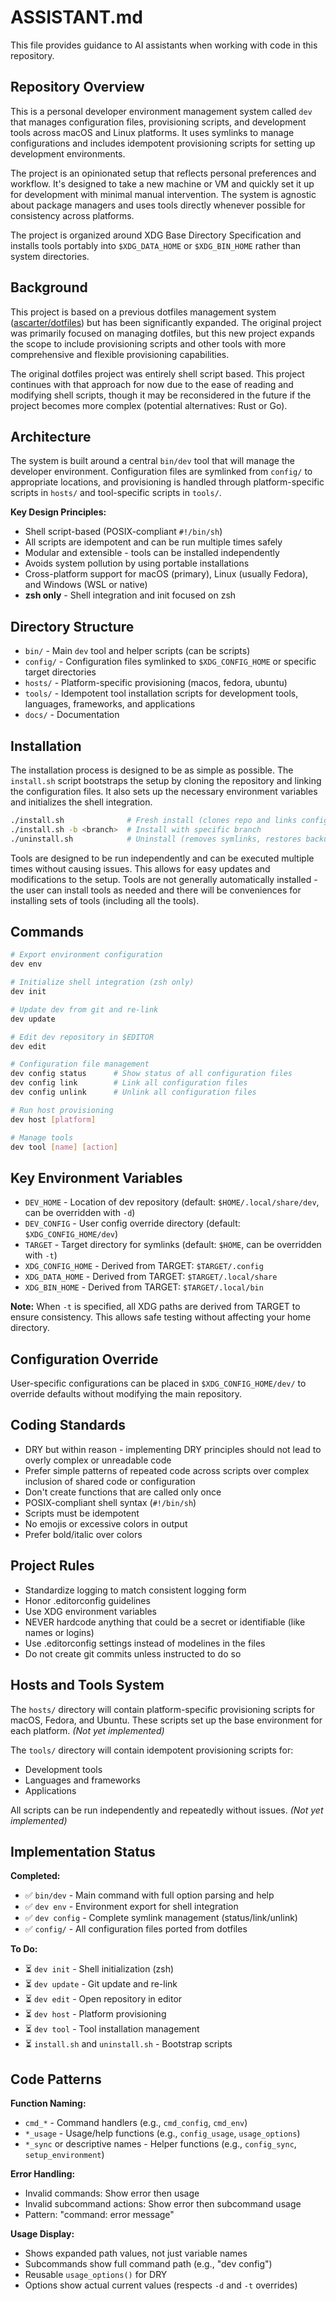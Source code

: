 # ASSISTANT.md

This file provides guidance to AI assistants when working with code in this repository.

## Repository Overview

This is a personal developer environment management system called `dev` that manages configuration files, provisioning scripts, and development tools across macOS and Linux platforms. It uses symlinks to manage configurations and includes idempotent provisioning scripts for setting up development environments.

The project is an opinionated setup that reflects personal preferences and workflow. It's designed to take a new machine or VM and quickly set it up for development with minimal manual intervention. The system is agnostic about package managers and uses tools directly whenever possible for consistency across platforms.

The project is organized around XDG Base Directory Specification and installs tools portably into `$XDG_DATA_HOME` or `$XDG_BIN_HOME` rather than system directories.

## Background

This project is based on a previous dotfiles management system ([ascarter/dotfiles](https://github.com/ascarter/dotfiles)) but has been significantly expanded. The original project was primarily focused on managing dotfiles, but this new project expands the scope to include provisioning scripts and other tools with more comprehensive and flexible provisioning capabilities.

The original dotfiles project was entirely shell script based. This project continues with that approach for now due to the ease of reading and modifying shell scripts, though it may be reconsidered in the future if the project becomes more complex (potential alternatives: Rust or Go).

## Architecture

The system is built around a central `bin/dev` tool that will manage the developer environment. Configuration files are symlinked from `config/` to appropriate locations, and provisioning is handled through platform-specific scripts in `hosts/` and tool-specific scripts in `tools/`.

**Key Design Principles:**
- Shell script-based (POSIX-compliant `#!/bin/sh`)
- All scripts are idempotent and can be run multiple times safely
- Modular and extensible - tools can be installed independently
- Avoids system pollution by using portable installations
- Cross-platform support for macOS (primary), Linux (usually Fedora), and Windows (WSL or native)
- **zsh only** - Shell integration and init focused on zsh

## Directory Structure

- `bin/` - Main `dev` tool and helper scripts (can be scripts)
- `config/` - Configuration files symlinked to `$XDG_CONFIG_HOME` or specific target directories
- `hosts/` - Platform-specific provisioning (macos, fedora, ubuntu)
- `tools/` - Idempotent tool installation scripts for development tools, languages, frameworks, and applications
- `docs/` - Documentation

## Installation

The installation process is designed to be as simple as possible. The `install.sh` script bootstraps the setup by cloning the repository and linking the configuration files. It also sets up the necessary environment variables and initializes the shell integration.

```bash
./install.sh              # Fresh install (clones repo and links configs)
./install.sh -b <branch>  # Install with specific branch
./uninstall.sh            # Uninstall (removes symlinks, restores backups)
```

Tools are designed to be run independently and can be executed multiple times without causing issues. This allows for easy updates and modifications to the setup. Tools are not generally automatically installed - the user can install tools as needed and there will be conveniences for installing sets of tools (including all the tools).

## Commands

```bash
# Export environment configuration
dev env

# Initialize shell integration (zsh only)
dev init

# Update dev from git and re-link
dev update

# Edit dev repository in $EDITOR
dev edit

# Configuration file management
dev config status      # Show status of all configuration files
dev config link        # Link all configuration files
dev config unlink      # Unlink all configuration files

# Run host provisioning
dev host [platform]

# Manage tools
dev tool [name] [action]
```

## Key Environment Variables

- `DEV_HOME` - Location of dev repository (default: `$HOME/.local/share/dev`, can be overridden with `-d`)
- `DEV_CONFIG` - User config override directory (default: `$XDG_CONFIG_HOME/dev`)
- `TARGET` - Target directory for symlinks (default: `$HOME`, can be overridden with `-t`)
- `XDG_CONFIG_HOME` - Derived from TARGET: `$TARGET/.config`
- `XDG_DATA_HOME` - Derived from TARGET: `$TARGET/.local/share`
- `XDG_BIN_HOME` - Derived from TARGET: `$TARGET/.local/bin`

**Note:** When `-t` is specified, all XDG paths are derived from TARGET to ensure consistency. This allows safe testing without affecting your home directory.

## Configuration Override

User-specific configurations can be placed in `$XDG_CONFIG_HOME/dev/` to override defaults without modifying the main repository.

## Coding Standards

- DRY but within reason - implementing DRY principles should not lead to overly complex or unreadable code
- Prefer simple patterns of repeated code across scripts over complex inclusion of shared code or configuration
- Don't create functions that are called only once
- POSIX-compliant shell syntax (`#!/bin/sh`)
- Scripts must be idempotent
- No emojis or excessive colors in output
- Prefer bold/italic over colors

## Project Rules

- Standardize logging to match consistent logging form
- Honor .editorconfig guidelines
- Use XDG environment variables
- NEVER hardcode anything that could be a secret or identifiable (like names or logins)
- Use .editorconfig settings instead of modelines in the files
- Do not create git commits unless instructed to do so

## Hosts and Tools System

The `hosts/` directory will contain platform-specific provisioning scripts for macOS, Fedora, and Ubuntu. These scripts set up the base environment for each platform. *(Not yet implemented)*

The `tools/` directory will contain idempotent provisioning scripts for:
- Development tools
- Languages and frameworks
- Applications

All scripts can be run independently and repeatedly without issues. *(Not yet implemented)*

## Implementation Status

**Completed:**
- ✅ `bin/dev` - Main command with full option parsing and help
- ✅ `dev env` - Environment export for shell integration
- ✅ `dev config` - Complete symlink management (status/link/unlink)
- ✅ `config/` - All configuration files ported from dotfiles

**To Do:**
- ⏳ `dev init` - Shell initialization (zsh)
- ⏳ `dev update` - Git update and re-link
- ⏳ `dev edit` - Open repository in editor
- ⏳ `dev host` - Platform provisioning
- ⏳ `dev tool` - Tool installation management
- ⏳ `install.sh` and `uninstall.sh` - Bootstrap scripts

## Code Patterns

**Function Naming:**
- `cmd_*` - Command handlers (e.g., `cmd_config`, `cmd_env`)
- `*_usage` - Usage/help functions (e.g., `config_usage`, `usage_options`)
- `*_sync` or descriptive names - Helper functions (e.g., `config_sync`, `setup_environment`)

**Error Handling:**
- Invalid commands: Show error then usage
- Invalid subcommand actions: Show error then subcommand usage
- Pattern: "command: error message"

**Usage Display:**
- Shows expanded path values, not just variable names
- Subcommands show full command path (e.g., "dev config")
- Reusable `usage_options()` for DRY
- Options show actual current values (respects `-d` and `-t` overrides)
